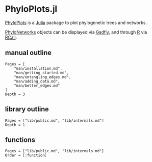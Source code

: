 # PhyloPlots.jl

[PhyloPlots](https://github.com/cecileane/PhyloPlots.jl) is a
[Julia](http://julialang.org) package to
plot phylogenetic trees and networks.

[PhyloNetworks](https://github.com/crsl4/PhyloNetworks.jl)
objects can be displayed via [Gadfly](http://gadflyjl.org/stable/),
and through [R](https://www.r-project.org)
via [RCall](https://github.com/JuliaInterop/RCall.jl).

## manual outline

```@contents
Pages = [
    "man/installation.md",
    "man/getting_started.md",
    "man/untangling_edges.md",
    "man/adding_data.md",
    "man/better_edges.md"
]
Depth = 3
```

## library outline

```@contents
Pages = ["lib/public.md", "lib/internals.md"]
Depth = 1
```

## functions

```@index
Pages = ["lib/public.md", "lib/internals.md"]
Order = [:function]
```
